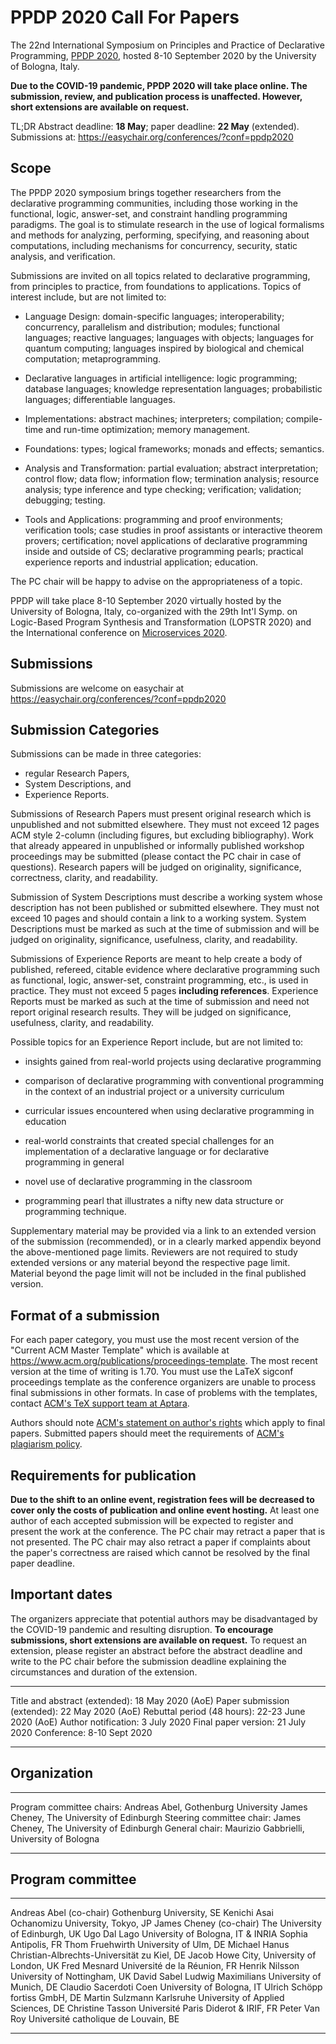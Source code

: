 PPDP 2020 Call For Papers
=========================

The 22nd International Symposium on
Principles and Practice of Declarative Programming,
[PPDP 2020](http://www.cse.chalmers.se/~abela/ppdp20/),
hosted 8-10 September 2020 by the University of Bologna, Italy.

**Due to the COVID-19 pandemic, PPDP 2020 will take place online.
The submission, review, and publication process is unaffected.
However, short extensions are available on request.**

TL;DR  Abstract deadline: **18 May**; paper deadline: **22 May** (extended).
Submissions at:  https://easychair.org/conferences/?conf=ppdp2020

Scope
-----

The PPDP 2020 symposium brings together researchers from the
declarative programming communities, including those working in the
functional, logic, answer-set, and constraint handling programming
paradigms. The goal is to stimulate research in the use of logical
formalisms and methods for analyzing, performing, specifying, and
reasoning about computations, including mechanisms for concurrency,
security, static analysis, and verification.

Submissions are invited on all topics related to declarative
programming, from principles to practice, from foundations to
applications. Topics of interest include, but are not limited to:

  - Language Design: domain-specific languages; interoperability;
    concurrency, parallelism and distribution; modules; functional
    languages; reactive languages; languages with objects; languages for
    quantum computing; languages inspired by biological and chemical
    computation; metaprogramming.

  - Declarative languages in artificial intelligence: logic programming;
    database languages; knowledge representation languages;
    probabilistic languages; differentiable languages.

  - Implementations: abstract machines; interpreters; compilation;
    compile-time and run-time optimization; memory management.

  - Foundations: types; logical frameworks; monads and effects;
    semantics.

  - Analysis and Transformation: partial evaluation; abstract
    interpretation; control flow; data flow; information flow;
    termination analysis; resource analysis; type inference and type
    checking; verification; validation; debugging; testing.

  - Tools and Applications: programming and proof environments;
    verification tools; case studies in proof assistants or interactive
    theorem provers; certification; novel applications of declarative
    programming inside and outside of CS; declarative programming
    pearls; practical experience reports and industrial application;
    education.

The PC chair will be happy to advise on the appropriateness of a topic.

PPDP will take place 8-10 September 2020 virtually hosted by the University of Bologna,
Italy, co-organized with the 29th Int'l Symp. on Logic-Based Program
Synthesis and Transformation (LOPSTR 2020) and the
International conference on [Microservices 2020](https://www.conf-micro.services/2020/).

Submissions
-----------

Submissions are welcome on easychair at https://easychair.org/conferences/?conf=ppdp2020

Submission Categories
---------------------

Submissions can be made in three categories:

  - regular Research Papers,
  - System Descriptions, and
  - Experience Reports.

Submissions of Research Papers must present original research which is
unpublished and not submitted elsewhere. They must not exceed 12 pages
ACM style 2-column (including figures, but excluding bibliography).
Work that already appeared in unpublished or informally
published workshop proceedings may be submitted (please contact the PC
chair in case of questions). Research papers will be judged on
originality, significance, correctness, clarity, and readability.

Submission of System Descriptions must describe a working system whose
description has not been published or submitted elsewhere. They must
not exceed 10 pages and should contain a link to a working
system. System Descriptions must be marked as such at the time of
submission and will be judged on originality, significance,
usefulness, clarity, and readability.

Submissions of Experience Reports are meant to help create a body of
published, refereed, citable evidence where declarative programming
such as functional, logic, answer-set, constraint programming, etc.,
is used in practice. They must not exceed 5 pages **including references**.
Experience Reports must be marked as such at the time
of submission and need not report original research results. They will
be judged on significance, usefulness, clarity, and readability.

Possible topics for an Experience Report include, but are not limited to:

  - insights gained from real-world projects using declarative
    programming

  - comparison of declarative programming with conventional
    programming in the context of an industrial project or a
    university curriculum

  - curricular issues encountered when using declarative programming
    in education

  - real-world constraints that created special challenges for an
    implementation of a declarative language or for declarative
    programming in general

  - novel use of declarative programming in the classroom

  - programming pearl that illustrates a nifty new data structure or
    programming technique.

Supplementary material may be provided via a link to an extended
version of the submission (recommended), or in a clearly marked appendix
beyond the above-mentioned page limits. Reviewers are not required to
study extended versions or any material beyond the respective page
limit.  Material beyond the page limit will not be included in the
final published version.

Format of a submission
----------------------

For each paper category, you must use the most recent version of the
"Current ACM Master Template" which is available at
<https://www.acm.org/publications/proceedings-template>. The most
recent version at the time of writing is 1.70. You must use the LaTeX
sigconf proceedings template as the conference organizers are unable
to process final submissions in other formats. In case of problems with
the templates, contact
[ACM's TeX support team at Aptara](mailto:acmtexsupport@aptaracorp.com).

Authors should note [ACM's statement on author's
rights](http://authors.acm.org/) which apply to final papers.
Submitted papers should meet the requirements of [ACM's plagiarism
policy](http://www.acm.org/publications/policies/plagiarism_policy).

Requirements for publication
----------------------------

**Due to the shift to an online event, registration fees will be
decreased to cover only the costs of publication and online event hosting.**
At least one author of each accepted submission will be expected to
register and present the work at the conference. The PC chair may
retract a paper that is not presented. The PC chair may also retract a
paper if complaints about the paper's correctness are raised which
cannot be resolved by the final paper deadline.

Important dates
---------------

The organizers appreciate that potential authors may be
disadvantaged by the COVID-19 pandemic and resulting disruption.
**To encourage submissions, short extensions are available on request.**
To request an extension, please register an abstract before the
abstract deadline and write to the PC chair before the submission
deadline explaining the circumstances and duration of the extension.

--------------------------------  ----- ---- ----------
Title and abstract (extended):       18 May  2020 (AoE)
Paper submission (extended):         22 May  2020 (AoE)
Rebuttal period (48 hours):       22-23 June 2020 (AoE)
Author notification:                  3 July 2020
Final paper version:                 21 July 2020
Conference:                        8-10 Sept 2020
--------------------------------  ----- ---- ----------

Organization
------------

-------------------------  --------------------  ---------------------------
Program committee chairs:  Andreas Abel,         Gothenburg University
                           James Cheney,         The University of Edinburgh
Steering committee chair:  James Cheney,         The University of Edinburgh
General chair:             Maurizio Gabbrielli,  University of Bologna
-------------------------  --------------------  ---------------------------

Program committee
-----------------

-----------------------  ------------------------------------------------------
Andreas Abel (co-chair)  Gothenburg University, SE
Kenichi Asai             Ochanomizu University, Tokyo, JP
James Cheney (co-chair)  The University of Edinburgh, UK
Ugo Dal Lago             University of Bologna, IT & INRIA Sophia Antipolis, FR
Thom Fruehwirth          University of Ulm, DE
Michael Hanus            Christian-Albrechts-Universität zu Kiel, DE
Jacob Howe               City, University of London, UK
Fred Mesnard             Université de la Réunion, FR
Henrik Nilsson           University of Nottingham, UK
David Sabel              Ludwig Maximilians University of Munich, DE
Claudio Sacerdoti Coen   University of Bologna, IT
Ulrich Schöpp            fortiss GmbH, DE
Martin Sulzmann          Karlsruhe University of Applied Sciences, DE
Christine Tasson         Université Paris Diderot & IRIF, FR
Peter Van Roy            Université catholique de Louvain, BE
-----------------------  ------------------------------------------------------
